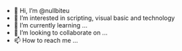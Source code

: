 - 👋 Hi, I’m @nullbiteu
- 👀 I’m interested in scripting, visual basic and technology
- 🌱 I’m currently learning ...
- 💞️ I’m looking to collaborate on ...
- 📫 How to reach me ...

<!---
nullbiteu/nullbiteu is a ✨ special ✨ repository because its `README.md` (this file) appears on your GitHub profile.
You can click the Preview link to take a look at your changes.
--->
